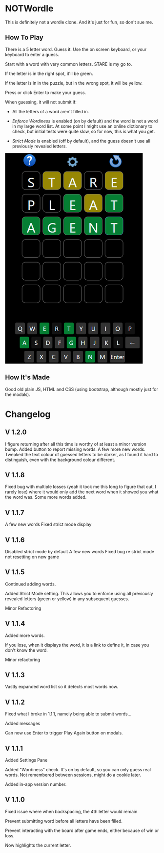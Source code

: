 # NOTWordle
This is definitely not a wordle clone. And it's just for fun, so don't sue me.

How To Play
---

There is a 5 letter word. Guess it.
Use the on screen keyboard, or your keyboard to enter a guess.

Start with a word with very common letters.  STARE is my go to.

If the letter is in the right spot, it'll be green.

If the letter is in in the puzzle, but in the wrong spot, it will be yellow.

Press or click Enter to make your guess.


When guessing, it will not submit if: 

- All the letters of a word aren't filled in.

- *Enforce Wordiness* is enabled (on by default) and the word is not a word in my large word list.  At some point I might use an online dictionary to check, but initial tests were quite slow, so for now, this is what you get. 

- *Strict Mode* is enabled (off by default), and the guess doesn't use all previously revealed letters. 


![image](images/game.png)

How It's Made
---

Good old plain JS, HTML and CSS (using bootstrap, although mostly just for the modals).


# Changelog

V 1.2.0
---
I figure returning after all this time is worthy of at least a minor version bump. 
Added button to report missing words. 
A few more new words. 
Tweaked the text colour of guessed letters to be darker, as I found it hard to distinguish, even with the background colour different. 



V 1.1.8
---
Fixed bug with multiple losses (yeah it took me this long to figure that out, I rarely lose) where it would only add the next word when it showed you what the word was. 
Some more words added. 


V 1.1.7
---
A few new words
Fixed strict mode display

V 1.1.6
---
Disabled strict mode by default
A few new words
Fixed bug re strict mode not resetting on new game

V 1.1.5
---
Continued adding words.

Added Strict Mode setting.  This allows you to enforce using all previously revealed letters (green or yellow) in any subsequent guesses.  

Minor Refactoring

V 1.1.4
---
Added more words.

If you lose, when it displays the word, it is a link to define it, in case you don't know the word.  

Minor refactoring

V 1.1.3
---
Vastly expanded word list so it detects most words now. 

V 1.1.2
---
Fixed what I broke in 1.1.1, namely being able to submit words...

Added messages

Can now use Enter to trigger Play Again button on modals.

V 1.1.1
---
Added Settings Pane

Added "Wordiness" check.  It's on by default, so you can only guess real words. Not remembered between sessions, might do a cookie later.

Added in-app version number.

V 1.1.0
---
Fixed issue where when backspacing, the 4th letter would remain.  

Prevent submitting word before all letters have been filled.

Prevent interacting with the board after game ends, either because of win or loss. 

Now highlights the current letter.

